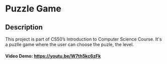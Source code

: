 # Puzzle Game

## Description

This project is part of CS50’s Introduction to Computer Science Course. It's a puzlle game where the user can choose the puzle, the level.

#### Video Demo:  https://youtu.be/W7th5kc6zFk